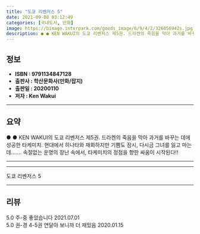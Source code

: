 ```yaml
---
title: "도쿄 리벤저스 5"
date: 2021-09-08 03:12:49
categories: [국내도서, 만화]
image: https://bimage.interpark.com/goods_image/6/9/4/2/326056942s.jpg
description: ● ● KEN WAKUI의 도쿄 리벤저스 제5권. 드라켄의 죽음을 막아 과거를 바꾸는 데에 성공한 타케미치. 현대에서 히나타와 재회하지만 기쁨도 잠시, 다시금 그녀를 잃고 마는데……. 속절없는 운명의 장난 속에서, 타케미치의 정점을 향한 싸움이 시작된다!!
---
```


## **정보**

- **ISBN : 9791134847128**
- **출판사 : 학산문화사(만화/잡지)**
- **출판일 : 20200110**
- **저자 : Ken Wakui**

------



## **요약**

●  ●  KEN WAKUI의 도쿄 리벤저스 제5권. 드라켄의 죽음을 막아 과거를 바꾸는 데에 성공한 타케미치. 현대에서 히나타와 재회하지만 기쁨도 잠시, 다시금 그녀를 잃고 마는데……. 속절없는 운명의 장난 속에서, 타케미치의 정점을 향한 싸움이 시작된다!!

------



------


도쿄 리벤저스 5 

------


## **리뷰** 

5.0 주-중 좋았습니다 2021.07.01 <br/>5.0 권-경 4-5권 연달아 보니까 더 재밌음 2020.01.15 <br/>
